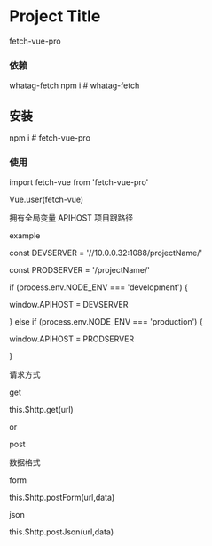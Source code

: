 # Project Title

fetch-vue-pro

### 依赖

whatag-fetch
npm i # whatag-fetch

## 安装

npm i # fetch-vue-pro

### 使用

import fetch-vue from 'fetch-vue-pro'

Vue.user(fetch-vue)

拥有全局变量 APIHOST 项目跟路径

example

const DEVSERVER = '//10.0.0.32:1088/projectName/'

const PRODSERVER = '/projectName/'

if (process.env.NODE_ENV === 'development') {

  window.APIHOST = DEVSERVER

} else if (process.env.NODE_ENV === 'production') {

  window.APIHOST = PRODSERVER

}

请求方式

get

this.$http.get(url)

or

post

数据格式

form

this.$http.postForm(url,data)

json

this.$http.postJson(url,data)




